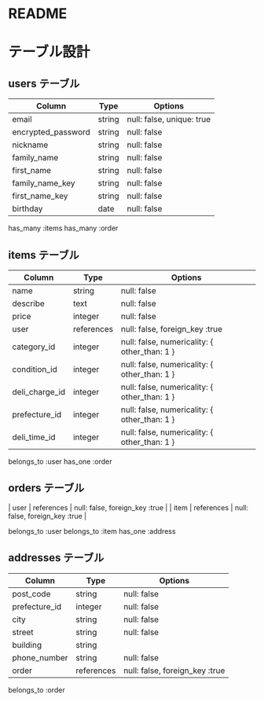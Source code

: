 # README

# テーブル設計

## users テーブル

| Column             | Type   | Options     |
| -----------------  | ------ | --------    |
| email              | string | null: false, unique: true |
| encrypted_password | string | null: false |
| nickname           | string | null: false |
| family_name        | string | null: false |
| first_name         | string | null: false |
| family_name_key    | string | null: false |
| first_name_key     | string | null: false |
| birthday           | date   | null: false |

has_many :items 
has_many :order


## items テーブル

| Column         | Type       | Options                        |
| ------         | -------    | -----------                    |
| name           | string     | null: false                    |
| describe       | text       | null: false                    |
| price          | integer    | null: false                    |
| user           | references | null: false, foreign_key :true |
| category_id    | integer    | null: false, numericality: { other_than: 1 } |
| condition_id   | integer    | null: false, numericality: { other_than: 1 } |
| deli_charge_id | integer    | null: false, numericality: { other_than: 1 } |
| prefecture_id  | integer    | null: false, numericality: { other_than: 1 } |
| deli_time_id   | integer    | null: false, numericality: { other_than: 1 } |


belongs_to :user 
has_one :order

## orders テーブル

| user      | references  | null: false, foreign_key :true |
| item      | references  | null: false, foreign_key :true |

belongs_to :user
belongs_to :item
has_one :address

## addresses テーブル

| Column          | Type        | Options     |
| ------------    | ------      | ------      |
| post_code       | string      | null: false | 
| prefecture_id   | integer      | null: false |
| city            | string      | null: false |
| street          | string      | null: false |
| building        | string      |             |
| phone_number    | string      | null: false |
| order           | references  | null: false, foreign_key :true |


belongs_to :order



